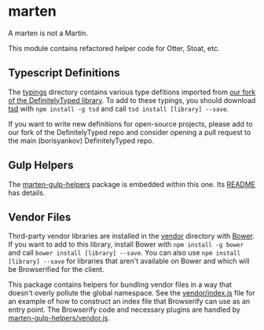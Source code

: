 marten
======
A marten is not a Martin.

This module contains refactored helper code for Otter, Stoat, etc.

Typescript Definitions
----------------------
The [typings](typings) directory contains various type defitions imported
from [our fork of the DefinitelyTyped library](https://github.com/esperco/DefinitelyTyped).
To add to these typings, you should download [tsd](http://definitelytyped.org/tsd/)
with `npm install -g tsd` and call `tsd install [library] --save`.

If you want to write new definitions for open-source projects, please add to
our fork of the DefinitelyTyped repo and consider opening a pull request to the
main (borisyankov) DefinitelyTyped repo.

Gulp Helpers
------------
The [marten-gulp-helpers](marten-gulp-helpers) package is embedded within this
one. Its [README](marten-gulp-helpers/README.md) has details.

Vendor Files
------------
Third-party vendor libraries are installed in the [vendor](vendor) directory
with [Bower](http://bower.io/). If you want to add to this library, install
Bower with `npm install -g bower` and call `bower install [library] --save`.
You can also use `npm install [library] --save` for libraries that aren't
available on Bower and which will be Browserified for the client.

This package contains helpers for bundling vendor files in a way that doesn't
overly pollute the global namespace. See the [vendor/index.js](vendor/index.js)
file for an example of how to construct an index file that Browserify can use
as an entry point. The Browserify code and necessary plugins are handled
by [marten-gulp-helpers/vendor.js](marten-gulp-helpers/vendor.js).
